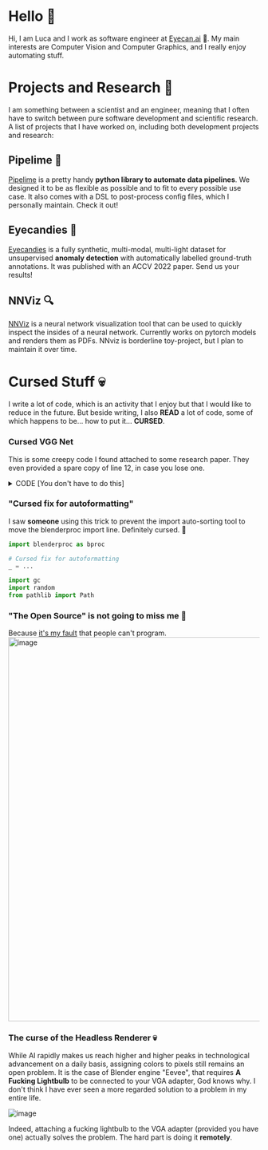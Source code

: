 # Hello 👋

Hi, I am Luca and I work as software engineer at [Eyecan.ai](https://eyecan.ai) :rocket:. 
My main interests are Computer Vision and Computer Graphics, and I really enjoy automating stuff.

# Projects and Research 🧪

I am something between a scientist and an engineer, meaning that I often have to switch between pure software development and scientific research. 
A list of projects that I have worked on, including both development projects and research:

## Pipelime 🍋

[Pipelime](https://github.com/eyecan-ai/pipelime-python.git) is a pretty handy **python library to automate data pipelines**. We designed it to be
as flexible as possible and to fit to every possible use case. It also comes with a DSL to post-process config files, which I personally maintain. Check it out!

## Eyecandies 🍬

[Eyecandies](https://eyecan-ai.github.io/eyecandies) is a fully synthetic, multi-modal, multi-light dataset for unsupervised **anomaly detection** with automatically labelled ground-truth annotations. It was published with an ACCV 2022 paper. Send us your results!

## NNViz 🔍

[NNViz](https://github.com/lucabonfiglioli/nnviz) is a neural network visualization tool that can be used to quickly inspect the insides of a neural network. Currently works on pytorch models and renders them as PDFs. NNviz is borderline toy-project, but I plan to maintain it over time. 

# Cursed Stuff :skull:

I write a lot of code, which is an activity that I enjoy but that I would like to reduce in the future. But beside writing, I also **READ** a lot of code, some of which happens to be... how to put it... **CURSED**.

### Cursed VGG Net

This is some creepy code I found attached to some research paper. They even provided a spare copy of line 12, in case you lose one.

<details markdown="1"> 
   <summary>CODE [You don't have to do this]</summary>
   
```python
class vggNet(nn.Module):
    def __init__(self, pretrained=True):
        super(vggNet, self).__init__()
        self.net = models.vgg16(pretrained=True).features.eval()

    def forward(self, x):


        out = []
        for i in range(len(self.net)):
            #x = self.net[i](x)
            x = self.net[i](x)
            #if i in [3, 8, 15, 22, 29]:
            #if i in [15]: #提取1，1/2，1/4的特征图
            if i in [8,15,22]: #提取1,1/2,1/4,1/8,1/16
                # print(self.net[i])
                out.append(x)
        return out
```

</details>

### "Cursed fix for autoformatting"

I saw **someone** using this trick to prevent the import auto-sorting tool to move the blenderproc import line.
Definitely cursed. 👀

```python
import blenderproc as bproc

# Cursed fix for autoformatting
_ = ...

import gc
import random
from pathlib import Path
```

</details>

### "The Open Source" is not going to miss me 🤡

Because [it's my fault](https://github.com/Textualize/rich/issues/2712) that people can't program.
<img width="770" alt="image" src="https://user-images.githubusercontent.com/6567253/220726726-85e3b2a1-7937-4f6b-bbb8-22db256c504c.png">

### The curse of the Headless Renderer 💀

While AI rapidly makes us reach higher and higher peaks in technological advancement on a daily basis, assigning colors to pixels still remains an open problem. 
It is the case of Blender engine "Eevee", that requires **A Fucking Lightbulb** to be connected to your VGA adapter, God knows why. I don't think I have ever 
seen a more regarded solution to a problem in my entire life.

![image](https://github.com/LucaBonfiglioli/LucaBonfiglioli/assets/6567253/e56469d2-16e3-4997-a841-a13b2ce4c094)

Indeed, attaching a fucking lightbulb to the VGA adapter (provided you have one) actually solves the problem. The hard part is doing it **remotely**.
